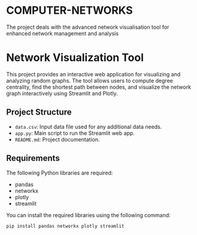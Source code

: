 # COMPUTER-NETWORKS
The project deals with the advanced network visualisation tool for enhanced network management and analysis 
# Network Visualization Tool

This project provides an interactive web application for visualizing and analyzing random graphs. The tool allows users to compute degree centrality, find the shortest path between nodes, and visualize the network graph interactively using Streamlit and Plotly.

## Project Structure

- `data.csv`: Input data file used for any additional data needs.
- `app.py`: Main script to run the Streamlit web app.
- `README.md`: Project documentation.

## Requirements

The following Python libraries are required:
- pandas
- networkx
- plotly
- streamlit

You can install the required libraries using the following command:

```bash
pip install pandas networkx plotly streamlit
